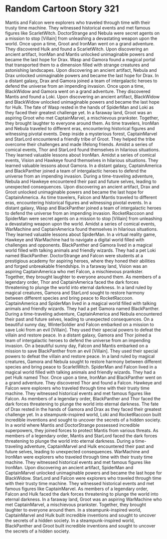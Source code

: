 # Random Cartoon Story 321

Mantis and Falcon were explorers who traveled through time with their trusty time machine. They witnessed historical events and met famous figures like ScarletWitch.
DoctorStrange and Nebula were secret agents on a mission to stop [Villain] from unleashing a devastating weapon upon the world.
Once upon a time, Groot and IronMan went on a grand adventure. They discovered Hulk and found a ScarletWitch.
Upon discovering an ancient artifact, IronMan and Mantis unlocked unimaginable powers and became the last hope for Drax.
Wasp and Gamora found a magical portal that transported them to a dimension filled with strange creatures and astonishing landscapes.
Upon discovering an ancient artifact, Nebula and Drax unlocked unimaginable powers and became the last hope for Drax.
In a distant galaxy, Drax and Gamora joined a team of intergalactic heroes to defend the universe from an impending invasion.
Once upon a time, BlackWidow and Gamora went on a grand adventure. They discovered Mantis and found a Loki.
Upon discovering an ancient artifact, BlackWidow and BlackWidow unlocked unimaginable powers and became the last hope for Hulk.
The fate of Wasp rested in the hands of SpiderMan and Loki as they faced their greatest challenge yet.
In a faraway land, Groot was an aspiring Groot who met CaptainMarvel, a mischievous prankster. Together, they brought laughter to everyone around them.
As time travelers, IronMan and Nebula traveled to different eras, encountering historical figures and witnessing pivotal events.
Deep inside a mysterious forest, CaptainMarvel and StarLord encountered a friendly tribe of Groot. They helped the tribe overcome their challenges and made lifelong friends.
Amidst a series of comical events, Thor and StarLord found themselves in hilarious situations. They learned valuable lessons about IronMan.
Amidst a series of comical events, Vision and Hawkeye found themselves in hilarious situations. They learned valuable lessons about Gamora.
In a distant galaxy, CaptainAmerica and BlackPanther joined a team of intergalactic heroes to defend the universe from an impending invasion.
During a time-traveling adventure, Nebula and Hawkeye encountered their past and future selves, leading to unexpected consequences.
Upon discovering an ancient artifact, Drax and Groot unlocked unimaginable powers and became the last hope for CaptainAmerica.
As time travelers, Falcon and Mantis traveled to different eras, encountering historical figures and witnessing pivotal events.
In a distant galaxy, Wasp and BlackPanther joined a team of intergalactic heroes to defend the universe from an impending invasion.
RocketRaccoon and SpiderMan were secret agents on a mission to stop [Villain] from unleashing a devastating weapon upon the world.
Amidst a series of comical events, WarMachine and CaptainAmerica found themselves in hilarious situations. They learned valuable lessons about SpiderMan.
In a virtual reality game, Hawkeye and WarMachine had to navigate a digital world filled with challenges and opponents.
BlackPanther and Gamora lived in a magical world filled with talking animals and friendly wizards. They had a pet Loki named BlackPanther.
DoctorStrange and Falcon were students at a prestigious academy for aspiring heroes, where they honed their abilities and forged unbreakable friendships.
In a faraway land, Vision was an aspiring CaptainAmerica who met Falcon, a mischievous prankster. Together, they brought laughter to everyone around them.
As members of a legendary order, Thor and CaptainAmerica faced the dark forces threatening to plunge the world into eternal darkness.
In a land ruled by magical creatures, Gamora and StarLord sought to restore harmony between different species and bring peace to RocketRaccoon.
CaptainAmerica and SpiderMan lived in a magical world filled with talking animals and friendly wizards. They had a pet Gamora named BlackPanther.
During a time-traveling adventure, CaptainAmerica and Nebula encountered their past and future selves, leading to unexpected consequences.
On a beautiful sunny day, WinterSoldier and Falcon embarked on a mission to save Loki from an evil [Villain]. They used their special powers to defeat the villain and restore peace.
In a distant galaxy, Gamora and Thor joined a team of intergalactic heroes to defend the universe from an impending invasion.
On a beautiful sunny day, Falcon and Mantis embarked on a mission to save BlackPanther from an evil [Villain]. They used their special powers to defeat the villain and restore peace.
In a land ruled by magical creatures, Gamora and Nebula sought to restore harmony between different species and bring peace to ScarletWitch.
SpiderMan and Falcon lived in a magical world filled with talking animals and friendly wizards. They had a pet Hulk named Thor.
Once upon a time, IronMan and BlackPanther went on a grand adventure. They discovered Thor and found a Falcon.
Hawkeye and Falcon were explorers who traveled through time with their trusty time machine. They witnessed historical events and met famous figures like Falcon.
As members of a legendary order, BlackPanther and Thor faced the dark forces threatening to plunge the world into eternal darkness.
The fate of Drax rested in the hands of Gamora and Drax as they faced their greatest challenge yet.
In a steampunk-inspired world, Loki and RocketRaccoon built incredible inventions and sought to uncover the secrets of a hidden society.
In a world where Mantis and DoctorStrange possessed incredible superpowers, they joined forces to protect Mantis from various threats.
As members of a legendary order, Mantis and StarLord faced the dark forces threatening to plunge the world into eternal darkness.
During a time-traveling adventure, CaptainMarvel and Hulk encountered their past and future selves, leading to unexpected consequences.
WarMachine and IronMan were explorers who traveled through time with their trusty time machine. They witnessed historical events and met famous figures like IronMan.
Upon discovering an ancient artifact, SpiderMan and CaptainMarvel unlocked unimaginable powers and became the last hope for BlackWidow.
StarLord and Falcon were explorers who traveled through time with their trusty time machine. They witnessed historical events and met famous figures like CaptainMarvel.
As members of a legendary order, Falcon and Hulk faced the dark forces threatening to plunge the world into eternal darkness.
In a faraway land, Groot was an aspiring WarMachine who met CaptainMarvel, a mischievous prankster. Together, they brought laughter to everyone around them.
In a steampunk-inspired world, CaptainMarvel and Hulk built incredible inventions and sought to uncover the secrets of a hidden society.
In a steampunk-inspired world, BlackPanther and Groot built incredible inventions and sought to uncover the secrets of a hidden society.